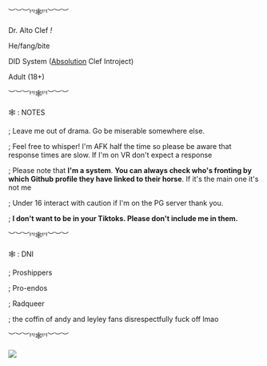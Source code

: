︶︶︶ꞋꞌꞋ🕸️ꞋꞌꞋ︶︶︶

Dr. Alto Clef *!*

He/fang/bite

DID System ([Absolution](https://mattastr0phic.tumblr.com/personnelfiles) Clef Introject)

Adult (18+)

︶︶︶ꞋꞌꞋ🕸️ꞋꞌꞋ︶︶︶

🕸️ : NOTES

; Leave me out of drama. Go be miserable somewhere else.

; Feel free to whisper! I'm AFK half the time so please be aware that response times are slow. If I'm on VR don't expect a response

; Please note that **I'm a system**. **You can always check who's fronting by which Github profile they have linked to their horse**. If it's the main one it's not me

; Under 16 interact with caution if I'm on the PG server thank you.

; __I don't want to be in your Tiktoks. Please don't include me in them.__

︶︶︶ꞋꞌꞋ🕸️ꞋꞌꞋ︶︶︶

🕸️ : DNI

; Proshippers

; Pro-endos

; Radqueer

; the coffin of andy and leyley fans disrespectfully fuck off lmao

︶︶︶ꞋꞌꞋ🕸️ꞋꞌꞋ︶︶︶

![](https://komarev.com/ghpvc/?username=a-major-chord&style=flat-square&color=a40c14)
